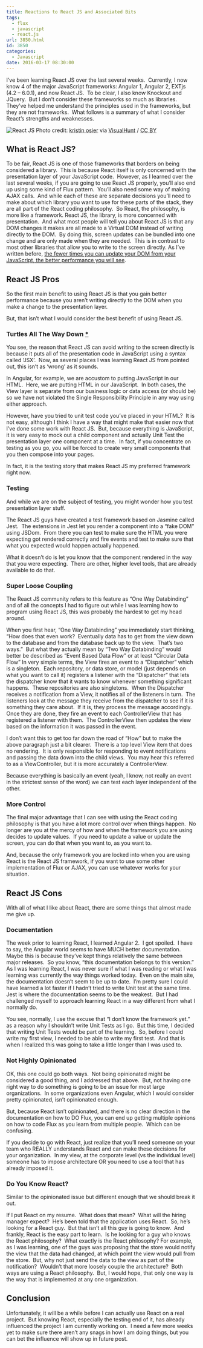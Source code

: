 ```yaml
---
title: Reactions to React JS and Associated Bits
tags:
  - flux
  - javascript
  - react.js
url: 3850.html
id: 3850
categories:
  - Javascript
date: 2016-03-17 08:30:00
---
```


I’ve been learning React JS over the last several weeks.  Currently, I now know 4 of the major JavaScript frameworks: Angular 1, Angular 2, EXTjs (4.2 – 6.0.1), and now React JS.  To be clear, I also know Knockout and JQuery.  But I don’t consider these frameworks so much as libraries.  They’ve helped me understand the principles used in the frameworks, but they are not frameworks.  What follows is a summary of what I consider React’s strengths and weaknesses.

![React JS](/uploads/2016/03/image-3.png "React JS") Photo credit: [kristin osier](//www.flickr.com/photos/steffen-fam-pics/5472880836/) via [VisualHunt](//visualhunt.com) / [CC BY](//creativecommons.org/licenses/by/2.0/)

What is React JS?
-----------------

To be fair, React JS is one of those frameworks that borders on being considered a library.  This is because React itself is only concerned with the presentation layer of your JavaScript code.  However, as I learned over the last several weeks, if you are going to use React JS properly, you’ll also end up using some kind of Flux pattern.  You’ll also need some way of making AJAX calls.  And while each of these are separate decisions you’ll need to make about which library you want to use for these parts of the stack, they are all part of the React coding philosophy.  So React, the philosophy, is more like a framework. React JS, the library, is more concerned with presentation.  And what most people will tell you about React JS is that any DOM changes it makes are all made to a Virtual DOM instead of writing directly to the DOM.  By doing this, screen updates can be bundled into one change and are only made when they are needed.  This is in contrast to most other libraries that allow you to write to the screen directly. As I’ve written before, [the fewer times you can update your DOM from your JavaScript, the better performance you will see](/javascript-performance-tweaks/).

React JS Pros
-------------

So the first main benefit to using React JS is that you gain better performance because you aren’t writing directly to the DOM when you make a change to the presentation layer.

But, that isn’t what I would consider the best benefit of using React JS.

### Turtles All The Way Down [*](//en.wikipedia.org/wiki/Turtles_all_the_way_down)

You see, the reason that React JS can avoid writing to the screen directly is because it puts all of the presentation code in JavaScript using a syntax called ‘JSX’.  Now, as several places I was learning React JS from pointed out, this isn’t as ‘wrong’ as it sounds.

In Angular, for example, we are accustom to putting JavaScript in our HTML.  Here, we are putting HTML in our JavaScript.  In both cases, the View layer is separate from our business logic or data access (or should be) so we have not violated the Single Responsibility Principle in any way using either approach.

However, have you tried to unit test code you’ve placed in your HTML?  It is not easy, although I think I have a way that might make that easier now that I’ve done some work with React JS.  But, because everything is JavaScript, it is very easy to mock out a child component and actually Unit Test the presentation layer one component at a time.  In fact, if you concentrate on testing as you go, you will be forced to create very small components that you then compose into your pages.

In fact, it is the testing story that makes React JS my preferred framework right now.

### Testing

And while we are on the subject of testing, you might wonder how you test presentation layer stuff.

The React JS guys have created a test framework based on Jasmine called Jest.  The extensions in Jest let you render a component into a “fake DOM” using JSDom.  From there you can test to make sure the HTML you were expecting got rendered correctly and fire events and test to make sure that what you expected would happen actually happened.

What it doesn’t do is let you know that the component rendered in the way that you were expecting.  There are other, higher level tools, that are already available to do that.

### Super Loose Coupling

The React JS community refers to this feature as “One Way Databinding” and of all the concepts I had to figure out while I was learning how to program using React JS, this was probably the hardest to get my head around.

When you first hear, “One Way Databinding” you immediately start thinking, “How does that even work?  Eventually data has to get from the view down to the database and from the database back up to the view.  That’s two ways.”  But what they actually mean by “Two Way Databinding” would better be described as “Event Based Data Flow” or at least “Circular Data Flow” In very simple terms, the View fires an event to a “Dispatcher” which is a singleton.  Each repository, or data store, or model (just depends on what you want to call it) registers a listener with the “Dispatcher” that lets the dispatcher know that it wants to know whenever something significant happens.  These repositories are also singletons.  When the Dispatcher receives a notification from a View, it notifies all of the listeners in turn.  The listeners look at the message they receive from the dispatcher to see if it is something they care about.  If it is, they process the message accordingly.  Once they are done, they fire an event to each ControllerView that has registered a listener with them.  The ControllerView then updates the view based on the information it was passed in the event.

I don’t want this to get too far down the road of “How” but to make the above paragraph just a bit clearer.  There is a top level View item that does no rendering.  It is only responsible for responding to event notifications and passing the data down into the child views.  You may hear this referred to as a ViewController, but it is more accurately a ControllerView.

Because everything is basically an event (yeah, I know, not really an event in the strictest sense of the word) we can test each layer independent of the other.

### More Control

The final major advantage that I can see with using the React coding philosophy is that you have a lot more control over when things happen.  No longer are you at the mercy of how and when the framework you are using decides to update values.  If you need to update a value or update the screen, you can do that when you want to, as you want to.

And, because the only framework you are locked into when you are using React is the React JS framework, if you want to use some other implementation of Flux or AJAX, you can use whatever works for your situation.

React JS Cons
-------------

With all of what I like about React, there are some things that almost made me give up.

### Documentation

The week prior to learning React, I learned Angular 2.  I got spoiled.  I have to say, the Angular world seems to have MUCH better documentation.  Maybe this is because they’ve kept things relatively the same between major releases.  So you know, “this documentation belongs to this version.”  As I was learning React, I was never sure if what I was reading or what I was learning was currently the way things worked today.  Even on the main site, the documentation doesn’t seem to be up to date.  I’m pretty sure I could have learned a lot faster if I hadn’t tried to write Unit test at the same time.  Jest is where the documentation seems to be the weakest.  But I had challenged myself to approach learning React in a way different from what I normally do.

You see, normally, I use the excuse that “I don’t know the framework yet.” as a reason why I shouldn’t write Unit Tests as I go.  But this time, I decided that writing Unit Tests would be part of the learning.  So, before I could write my first view, I needed to be able to write my first test.  And that is when I realized this was going to take a little longer than I was used to.

### Not Highly Opinionated

OK, this one could go both ways.  Not being opinionated might be considered a good thing, and I addressed that above.  But, not having one right way to do something is going to be an issue for most large organizations.  In some organizations even Angular, which I would consider pretty opinionated, isn’t opinionated enough.

But, because React isn’t opinionated, and there is no clear direction in the documentation on how to DO Flux, you can end up getting multiple opinions on how to code Flux as you learn from multiple people.  Which can be confusing.

If you decide to go with React, just realize that you’ll need someone on your team who REALLY understands React and can make these decisions for your organization.  In my view, at the corporate level (vs the individual level) someone has to impose architecture OR you need to use a tool that has already imposed it.

### Do You Know React?

Similar to the opinionated issue but different enough that we should break it out.

If I put React on my resume.  What does that mean?  What will the hiring manager expect?  He’s been told that the application uses React.  So, he’s looking for a React guy.  But that isn’t all this guy is going to know.  And frankly, React is the easy part to learn.  Is he looking for a guy who knows the React philosophy?  What exactly is the React philosophy? For example, as I was learning, one of the guys was proposing that the store would notify the view that the data had changed, at which point the view would pull from the store.  But, why not just send the data to the view as part of the notification?  Wouldn’t that more loosely couple the architecture?  Both ways are using a React philosophy.  But, I would hope, that only one way is the way that is implemented at any one organization.

Conclusion
----------

Unfortunately, it will be a while before I can actually use React on a real project.  But knowing React, especially the testing end of it, has already influenced the project I am currently working on.  I need a few more weeks yet to make sure there aren’t any snags in how I am doing things, but you can bet the influence will show up in future post.
